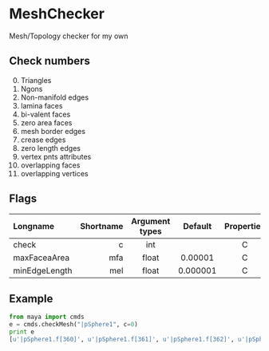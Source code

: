 # MeshChecker
Mesh/Topology checker for my own

## Check numbers
0. Triangles
1. Ngons
2. Non-manifold edges
3. lamina faces
4. bi-valent faces
5. zero area faces
6. mesh border edges
7. crease edges
8. zero length edges
9. vertex pnts attributes
10. overlapping faces
11. overlapping vertices

## Flags
| Longname | Shortname | Argument types | Default | Properties |
|:---------|----------:|:--------------:|:-------:|:----------:|
|check|c|int||C|
|maxFaceaArea|mfa|float|0.00001|C|
|minEdgeLength|mel|float|0.000001|C|

## Example
```python
from maya import cmds
e = cmds.checkMesh("|pSphere1", c=0)
print e
[u'|pSphere1.f[360]', u'|pSphere1.f[361]', u'|pSphere1.f[362]', u'|pSphere1.f[363]', u'|pSphere1.f[364]', u'|pSphere1.f[365]', u'|pSphere1.f[366]', u'|pSphere1.f[367]', u'|pSphere1.f[368]', u'|pSphere1.f[369]', u'|pSphere1.f[370]', u'|pSphere1.f[371]', u'|pSphere1.f[372]', u'|pSphere1.f[373]', u'|pSphere1.f[374]', u'|pSphere1.f[375]', u'|pSphere1.f[376]', u'|pSphere1.f[377]', u'|pSphere1.f[378]', u'|pSphere1.f[379]', u'|pSphere1.f[380]', u'|pSphere1.f[381]', u'|pSphere1.f[382]', u'|pSphere1.f[383]', u'|pSphere1.f[384]', u'|pSphere1.f[385]', u'|pSphere1.f[386]', u'|pSphere1.f[387]', u'|pSphere1.f[388]', u'|pSphere1.f[389]', u'|pSphere1.f[390]', u'|pSphere1.f[391]', u'|pSphere1.f[392]', u'|pSphere1.f[393]', u'|pSphere1.f[394]', u'|pSphere1.f[395]', u'|pSphere1.f[396]', u'|pSphere1.f[397]', u'|pSphere1.f[398]', u'|pSphere1.f[399]']
```
